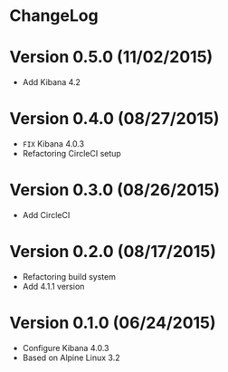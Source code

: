 ChangeLog
===========

# Version 0.5.0 (11/02/2015)

- Add Kibana 4.2

# Version 0.4.0 (08/27/2015)

- ``FIX`` Kibana 4.0.3
- Refactoring CircleCI setup

# Version 0.3.0 (08/26/2015)

- Add CircleCI

# Version 0.2.0 (08/17/2015)

- Refactoring build system
- Add 4.1.1 version

# Version 0.1.0 (06/24/2015)

- Configure Kibana 4.0.3
- Based on Alpine Linux 3.2
